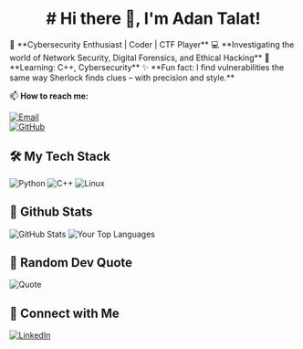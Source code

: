  <h1 align="center"># Hi there 👋, I'm Adan Talat!</h1>
🚀 **Cybersecurity Enthusiast | Coder | CTF Player**  
💻 **Investigating the world of Network Security, Digital Forensics, and Ethical Hacking**  
🌱 **Learning: C++, Cybersecurity**  
✨ **Fun fact: I find vulnerabilities the same way Sherlock finds clues – with precision and style.**

📫 **How to reach me:**  

[![Email](https://img.shields.io/badge/-Email-D14836?style=flat&logo=gmail&logoColor=white)](mailto:adantalat20@gmail.com)  
[![GitHub](https://img.shields.io/badge/-GitHub-181717?style=flat&logo=github)](https://github.com/AdanTalat)

## 🛠️ My Tech Stack
![Python](https://img.shields.io/badge/-Python-3776AB?style=flat&logo=python&logoColor=white)
![C++](https://img.shields.io/badge/-C++-00599C?style=flat&logo=c%2B%2B&logoColor=white)
![Linux](https://img.shields.io/badge/-Linux-FCC624?style=flat&logo=linux&logoColor=black)

## 🚀 Github Stats
![GitHub Stats](https://github-readme-stats.vercel.app/api?username=AdanTalat&show_icons=true&theme=algolia)
![Your Top Languages](https://github-readme-stats.vercel.app/api/top-langs/?username=AdanTalat&layout=compact&theme=algolia)

## 💬 Random Dev Quote
![Quote](https://quotes-github-readme.vercel.app/api?type=horizontal)

## 🚀 Connect with Me
[![LinkedIn](https://img.shields.io/badge/-LinkedIn-blue?style=flat&logo=linkedin)](https://www.linkedin.com/in/adan-talat-523203262/)

<!---
AdanTalat/AdanTalat is a ✨ special ✨ repository because its `README.md` (this file) appears on your GitHub profile.
You can click the Preview link to take a look at your changes.
--->
